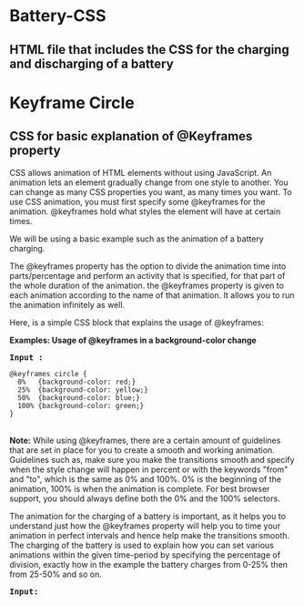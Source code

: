 <h1><strong> Battery-CSS </strong></h1>
<h2>HTML file that includes the CSS for the charging and discharging of a battery</h2>
<h1><strong> Keyframe Circle </strong></h1>
<h2> CSS for basic explanation of @Keyframes property</h2>

<p><span class="text-big">CSS allows animation of HTML elements without using JavaScript. An animation lets an element gradually change from one style to another. You can change as many CSS properties you want, as many times you want. To use CSS animation, you must first specify some @keyframes for the animation. @keyframes hold what styles the element will have at certain times.&nbsp;</span></p>

<p><span class="text-big">We will be using a basic example such as the animation of a battery charging.&nbsp;</span></p>

<p><span class="text-big">The @keyframes property has the option to divide the animation time into parts/percentage and perform an activity that is specified, for that part of the whole duration of the animation. the @keyframes property is given to each animation according to the name of that animation. It allows you to run the animation infinitely as well.&nbsp;</span></p>

<p><span class="text-big">Here, is a simple CSS block that explains the usage of @keyframes:&nbsp;</span></p>

<p><span class="text-big"><strong>Examples: Usage of @keyframes in a background-color change</strong></span></p>
<pre><strong>Input : </strong></pre>

    @keyframes circle {
      0%   {background-color: red;}
      25%  {background-color: yellow;}
      50%  {background-color: blue;}
      100% {background-color: green;}
    }
<p><br><span class="text-big"><strong>Note:</strong> While using @keyframes, there are a certain amount of guidelines that are set in place for you to create a smooth and working animation. Guidelines such as, make sure you make the transitions smooth and specify when the style change will happen in percent or with the keywords "from" and "to", which is the same as 0% and 100%. 0% is the beginning of the animation, 100% is when the animation is complete. For best browser support, you should always define both the 0% and the 100% selectors.</span></p>

<p><span class="text-big">The animation for the charging of a battery is important, as it helps you to understand just how the @keyframes property will help you to time your animation in perfect intervals and hence help make the transitions smooth. The charging of the battery is used to explain how you can set various animations within the given time-period by specifying the percentage of division, exactly how in the example the battery charges from 0-25% then from 25-50% and so on.</span></p>
<pre><strong>Input:</strong>
</pre>
<img src="https://media.geeksforgeeks.org/wp-content/uploads/20200506202219/ezgif.com-video-to-gif19.gif" alt="">
<p><br>&nbsp;</p>

